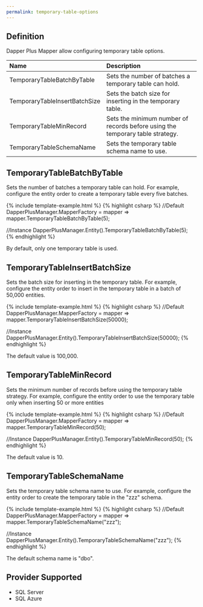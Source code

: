 ```yaml
---
permalink: temporary-table-options
---
```


## Definition

Dapper Plus Mapper allow configuring temporary table options.

| Name	   | Description |
| :--------| :-----------|
|TemporaryTableBatchByTable	|Sets the number of batches a temporary table can hold.|
|TemporaryTableInsertBatchSize	|Sets the batch size for inserting in the temporary table.|
|TemporaryTableMinRecord	|Sets the minimum number of records before using the temporary table strategy.|
|TemporaryTableSchemaName	|Sets the temporary table schema name to use.|

## TemporaryTableBatchByTable

Sets the number of batches a temporary table can hold. For example, configure the entity order to create a temporary table every five batches.

{% include template-example.html %} 
{% highlight csharp %}
//Default
DapperPlusManager.MapperFactory = mapper => mapper.TemporaryTableBatchByTable(5);

//Instance
DapperPlusManager.Entity<Order>().TemporaryTableBatchByTable(5);
{% endhighlight %}

By default, only one temporary table is used.

## TemporaryTableInsertBatchSize

Sets the batch size for inserting in the temporary table. For example, configure the entity order to insert in the temporary table in a batch of 50,000 entities.

{% include template-example.html %} 
{% highlight csharp %}
//Default
DapperPlusManager.MapperFactory = mapper => mapper.TemporaryTableInsertBatchSize(50000);

//Instance
DapperPlusManager.Entity<Order>().TemporaryTableInsertBatchSize(50000);
{% endhighlight %}

The default value is 100,000.

## TemporaryTableMinRecord

Sets the minimum number of records before using the temporary table strategy. For example, configure the entity order to use the temporary table only when inserting 50 or more entities

{% include template-example.html %} 
{% highlight csharp %}
//Default
DapperPlusManager.MapperFactory = mapper => mapper.TemporaryTableMinRecord(50);

//Instance
DapperPlusManager.Entity<Order>().TemporaryTableMinRecord(50);
{% endhighlight %}

The default value is 10.

## TemporaryTableSchemaName

Sets the temporary table schema name to use. For example, configure the entity order to create the temporary table in the "zzz" schema.

{% include template-example.html %} 
{% highlight csharp %}
//Default
DapperPlusManager.MapperFactory = mapper => mapper.TemporaryTableSchemaName("zzz");

//Instance
DapperPlusManager.Entity<Order>().TemporaryTableSchemaName("zzz");
{% endhighlight %}

The default schema name is "dbo".

## Provider Supported

 - SQL Server
 - SQL Azure
